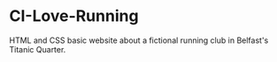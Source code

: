 # CI-Love-Running
HTML and CSS basic website about a fictional running club in Belfast's Titanic Quarter.
